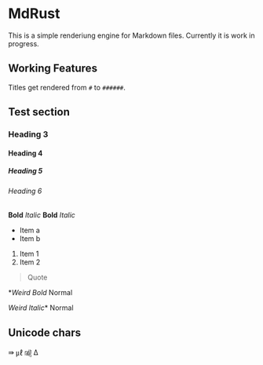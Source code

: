 # MdRust

This is a simple renderiung engine for Markdown files.
Currently it is work in progress.

## Working Features

Titles get rendered from `#` to `######`.

## Test section

### Heading 3

#### Heading 4

##### Heading 5

###### Heading 6

**Bold**
*Italic*
__Bold__
_Italic_

- Item a
- Item b

1. Item 1
2. Item 2

> Quote

**Weird Bold* Normal

*Weird Italic** Normal

## Unicode chars

⇛
㎕
㎯
Δ

